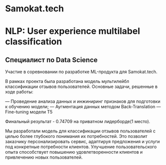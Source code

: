 # Samokat.tech
# NLP: User experience multilabel classification 

## Специалист по Data Science

Участие в соревновании по разработке ML-продукта для Samokat.tech.

В рамках проекта была разработана модель мультилейбл классификации отзывов пользователей. Основные задачи, решенные в ходе работы:

— Проведение анализа данных и инжиниринг признаков для подготовки к обучению модели;
— Аугментация данных методом Back-Translation
— Fine-tuning модели T5

Финальный результат - 0.74709 на приватном лидерборде(1 место).

Мы разработали модель для классификации отзывов пользователей с целью более глубокого понимания их потребностей. Это позволит заказчику персонализировать сервис, адаптируя предложения и услуги под конкретные потребности клиентов. Улучшение пользовательского опыта способствует повышению удовлетворенности клиентов и привлечению новых пользователей.
